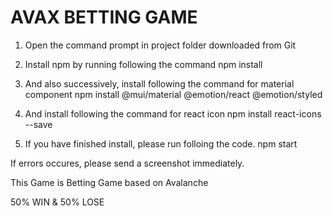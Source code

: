 # AVAX BETTING GAME
1. Open the command prompt in project folder downloaded from Git

2. Install npm by running following the command
npm install

3. And also successively, install following the command for material component
npm install @mui/material @emotion/react @emotion/styled

4. And install following the command for react icon
npm install react-icons --save

5. If you have finished install, please run folloing the code.
npm start

If errors occures, please send a screenshot immediately.

This Game is Betting Game based on Avalanche

50% WIN & 50% LOSE
